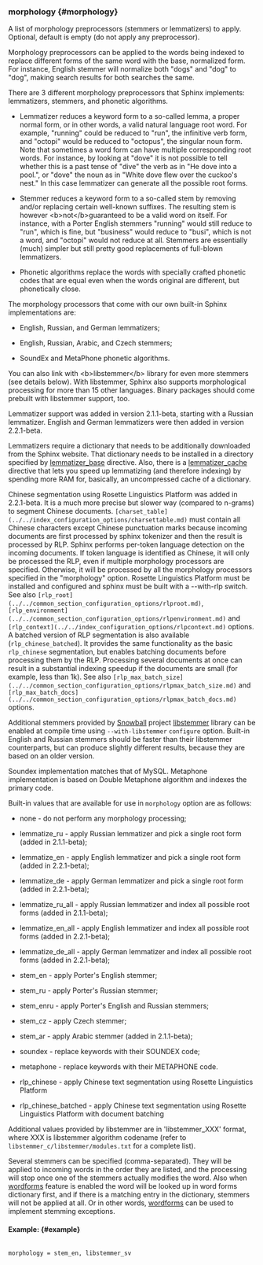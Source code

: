 ### morphology {#morphology}

A list of morphology preprocessors (stemmers or lemmatizers) to apply. Optional, default is empty (do not apply any preprocessor).

Morphology preprocessors can be applied to the words being indexed to replace different forms of the same word with the base, normalized form. For instance, English stemmer will normalize both &quot;dogs&quot; and &quot;dog&quot; to &quot;dog&quot;, making search results for both searches the same.

There are 3 different morphology preprocessors that Sphinx implements: lemmatizers, stemmers, and phonetic algorithms.

*   Lemmatizer reduces a keyword form to a so-called lemma, a proper normal form, or in other words, a valid natural language root word. For example, &quot;running&quot; could be reduced to &quot;run&quot;, the infinitive verb form, and &quot;octopi&quot; would be reduced to &quot;octopus&quot;, the singular noun form. Note that sometimes a word form can have multiple corresponding root words. For instance, by looking at &quot;dove&quot; it is not possible to tell whether this is a past tense of &quot;dive&quot; the verb as in &quot;He dove into a pool.&quot;, or &quot;dove&quot; the noun as in &quot;White dove flew over the cuckoo&#039;s nest.&quot; In this case lemmatizer can generate all the possible root forms.

*   Stemmer reduces a keyword form to a so-called stem by removing and/or replacing certain well-known suffixes. The resulting stem is however &lt;b&gt;not&lt;/b&gt;guaranteed to be a valid word on itself. For instance, with a Porter English stemmers &quot;running&quot; would still reduce to &quot;run&quot;, which is fine, but &quot;business&quot; would reduce to &quot;busi&quot;, which is not a word, and &quot;octopi&quot; would not reduce at all. Stemmers are essentially (much) simpler but still pretty good replacements of full-blown lemmatizers.

*   Phonetic algorithms replace the words with specially crafted phonetic codes that are equal even when the words original are different, but phonetically close.

The morphology processors that come with our own built-in Sphinx implementations are:

*   English, Russian, and German lemmatizers;

*   English, Russian, Arabic, and Czech stemmers;

*   SoundEx and MetaPhone phonetic algorithms.

You can also link with &lt;b&gt;libstemmer&lt;/b&gt; library for even more stemmers (see details below). With libstemmer, Sphinx also supports morphological processing for more than 15 other languages. Binary packages should come prebuilt with libstemmer support, too.

Lemmatizer support was added in version 2.1.1-beta, starting with a Russian lemmatizer. English and German lemmatizers were then added in version 2.2.1-beta.

Lemmatizers require a dictionary that needs to be additionally downloaded from the Sphinx website. That dictionary needs to be installed in a directory specified by [lemmatizer_base](../../common_section_configuration_options/lemmatizerbase.md) directive. Also, there is a [lemmatizer_cache](../../indexer_program_configuration_options/lemmatizercache.md) directive that lets you speed up lemmatizing (and therefore indexing) by spending more RAM for, basically, an uncompressed cache of a dictionary.

Chinese segmentation using Rosette Linguistics Platform was added in 2.2.1-beta. It is a much more precise but slower way (compared to n-grams) to segment Chinese documents. `[charset_table](../../index_configuration_options/charsettable.md)` must contain all Chinese characters except Chinese punctuation marks because incoming documents are first processed by sphinx tokenizer and then the result is processed by RLP. Sphinx performs per-token language detection on the incoming documents. If token language is identified as Chinese, it will only be processed the RLP, even if multiple morphology processors are specified. Otherwise, it will be processed by all the morphology processors specified in the &quot;morphology&quot; option. Rosette Linguistics Platform must be installed and configured and sphinx must be built with a --with-rlp switch. See also `[rlp_root](../../common_section_configuration_options/rlproot.md)`, `[rlp_environment](../../common_section_configuration_options/rlpenvironment.md)` and `[rlp_context](../../index_configuration_options/rlpcontext.md)` options. A batched version of RLP segmentation is also available (`rlp_chinese_batched`). It provides the same functionality as the basic `rlp_chinese` segmentation, but enables batching documents before processing them by the RLP. Processing several documents at once can result in a substantial indexing speedup if the documents are small (for example, less than 1k). See also `[rlp_max_batch_size](../../common_section_configuration_options/rlpmax_batch_size.md)` and `[rlp_max_batch_docs](../../common_section_configuration_options/rlpmax_batch_docs.md)` options.

Additional stemmers provided by [Snowball](http://snowball.tartarus.org/) project [libstemmer](http://snowball.tartarus.org/dist/libstemmer_c.tgz) library can be enabled at compile time using `--with-libstemmer` `configure` option. Built-in English and Russian stemmers should be faster than their libstemmer counterparts, but can produce slightly different results, because they are based on an older version.

Soundex implementation matches that of MySQL. Metaphone implementation is based on Double Metaphone algorithm and indexes the primary code.

Built-in values that are available for use in `morphology` option are as follows:

*   none - do not perform any morphology processing;

*   lemmatize_ru - apply Russian lemmatizer and pick a single root form (added in 2.1.1-beta);

*   lemmatize_en - apply English lemmatizer and pick a single root form (added in 2.2.1-beta);

*   lemmatize_de - apply German lemmatizer and pick a single root form (added in 2.2.1-beta);

*   lemmatize_ru_all - apply Russian lemmatizer and index all possible root forms (added in 2.1.1-beta);

*   lemmatize_en_all - apply English lemmatizer and index all possible root forms (added in 2.2.1-beta);

*   lemmatize_de_all - apply German lemmatizer and index all possible root forms (added in 2.2.1-beta);

*   stem_en - apply Porter&#039;s English stemmer;

*   stem_ru - apply Porter&#039;s Russian stemmer;

*   stem_enru - apply Porter&#039;s English and Russian stemmers;

*   stem_cz - apply Czech stemmer;

*   stem_ar - apply Arabic stemmer (added in 2.1.1-beta);

*   soundex - replace keywords with their SOUNDEX code;

*   metaphone - replace keywords with their METAPHONE code.

*   rlp_chinese - apply Chinese text segmentation using Rosette Linguistics Platform

*   rlp_chinese_batched - apply Chinese text segmentation using Rosette Linguistics Platform with document batching

Additional values provided by libstemmer are in &#039;libstemmer_XXX&#039; format, where XXX is libstemmer algorithm codename (refer to `libstemmer_c/libstemmer/modules.txt` for a complete list).

Several stemmers can be specified (comma-separated). They will be applied to incoming words in the order they are listed, and the processing will stop once one of the stemmers actually modifies the word. Also when [wordforms](../../index_configuration_options/wordforms.md) feature is enabled the word will be looked up in word forms dictionary first, and if there is a matching entry in the dictionary, stemmers will not be applied at all. Or in other words, [wordforms](../../index_configuration_options/wordforms.md) can be used to implement stemming exceptions.

#### Example: {#example}

```

morphology = stem_en, libstemmer_sv

```